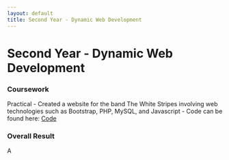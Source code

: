 ```yaml
---
layout: default
title: Second Year - Dynamic Web Development
---
```


# Second Year - Dynamic Web Development


### Coursework
Practical
    - Created a website for the band The White Stripes involving web technologies such as Bootstrap, PHP, MySQL, and Javascript
    - Code can be found here: [Code](https://github.com/Paul-Oat/CMP204-Dynamic-Web-Development/tree/main)

### Overall Result 
A

